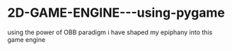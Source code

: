 # 2D-GAME-ENGINE---using-pygame
using the power of OBB paradigm i have shaped my epiphany into this game engine
